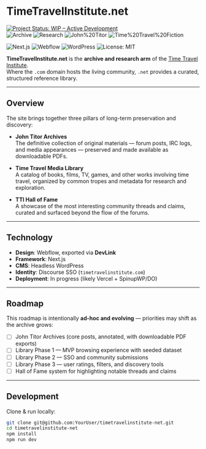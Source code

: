 # TimeTravelInstitute.net

[![Project Status: WIP – Active Development](https://img.shields.io/badge/status-WIP%20%E2%80%93%20active%20development-yellow)](https://github.com/YourUser/timetravelinstitute-net)  
![Archive](https://img.shields.io/badge/focus-Archive-blueviolet)
![Research](https://img.shields.io/badge/focus-Research-9cf)
![John%20Titor](https://img.shields.io/badge/topic-John%20Titor-orange)
![Time%20Travel%20Fiction](https://img.shields.io/badge/topic-Time%20Travel%20Fiction-lightgrey)

![Next.js](https://img.shields.io/badge/framework-Next.js-000000?logo=nextdotjs&logoColor=white)
![Webflow](https://img.shields.io/badge/design-Webflow-4353FF?logo=webflow&logoColor=white)
![WordPress](https://img.shields.io/badge/CMS-WordPress-21759B?logo=wordpress&logoColor=white)
![License: MIT](https://img.shields.io/badge/license-MIT-green)

**TimeTravelInstitute.net** is the **archive and research arm** of the [Time Travel Institute](https://timetravelinstitute.com).  
Where the `.com` domain hosts the living community, `.net` provides a curated, structured reference library.

---

## Overview

The site brings together three pillars of long-term preservation and discovery:

- **John Titor Archives**  
  The definitive collection of original materials — forum posts, IRC logs, and media appearances — preserved and made available as downloadable PDFs.

- **Time Travel Media Library**  
  A catalog of books, films, TV, games, and other works involving time travel, organized by common tropes and metadata for research and exploration.

- **TTI Hall of Fame**  
  A showcase of the most interesting community threads and claims, curated and surfaced beyond the flow of the forums.

---

## Technology

- **Design**: Webflow, exported via **DevLink**  
- **Framework**: Next.js  
- **CMS**: Headless WordPress  
- **Identity**: Discourse SSO (`timetravelinstitute.com`)  
- **Deployment**: In progress (likely Vercel + SpinupWP/DO)

---

## Roadmap

This roadmap is intentionally **ad-hoc and evolving** — priorities may shift as the archive grows:

- [ ] John Titor Archives (core posts, annotated, with downloadable PDF exports)  
- [ ] Library Phase 1 — MVP browsing experience with seeded dataset  
- [ ] Library Phase 2 — SSO and community submissions  
- [ ] Library Phase 3 — user ratings, filters, and discovery tools  
- [ ] Hall of Fame system for highlighting notable threads and claims  

---

## Development

Clone & run locally:

```bash
git clone git@github.com:YourUser/timetravelinstitute-net.git
cd timetravelinstitute-net
npm install
npm run dev
